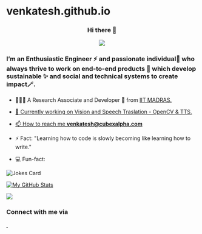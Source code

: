 # venkatesh.github.io
<h3 align ="center">
    Hi there 👋
   </h3>
   <div align="center">
   <img src ="https://readme-typing-svg.herokuapp.com?lines=Welcome+to+My+Profile!+%F0%9F%98%80" ></div>
   
   <h3 align="left">I’m an Enthusiastic Engineer ⚡ and passionate individual🧩 who always thrive to work on end-to-end products 🔎 which develop sustainable ✨ and social and technical systems to create impact🪄.  </a></h3>
   
   - 👨🏾‍💻 A Research Associate and Developer 📖 from <a href="https://www.youtube.com/watch?v=zg9M_65pW3k">IIT MADRAS.

   - 🤖 Currently working on Vision and Speech Traslation - OpenCV & TTS.
     
   - 📫 How to reach me **venkatesh@cubexalpha.com**
   
   - ⚡ Fact: "Learning how to code is slowly becoming like learning how to write."
   
   - 💻 Fun-fact:
   
   ![Jokes Card](https://readme-jokes.vercel.app/api)
      
   [![My GitHub Stats](https://github-readme-stats.vercel.app/api/?username=muskan2532150&count_private=true&theme=tokyonight&showicons=true)]()
   
   <a href="https://github.com/venkatesh19v/">
     <img align="center" src="https://github-readme-stats.vercel.app/api?username=venkatesh19v&show_icons=true&theme=radical"/>
   </a>
   
   ### Connect with me via 
   
   <p align="left">
   <a href="https://twitter.com/itsmevenky_">    
    <img src="https://img.shields.io/badge/Twitter-1DA1F2?style=for-the-badge&logo=twitter&logoColor=white" alt="" />
    </a>
   <a href="https://www.linkedin.com/in/venkatesh19v/">  
      <img src="https://img.shields.io/badge/LinkedIn-0077B5?style=for-the-badge&logo=linkedin&logoColor=white" alt="" /> 
    </a>
   </p> 
